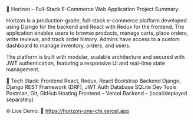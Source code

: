 🛒 Horizon – Full-Stack E-Commerce Web Application
Project Summary:

Horizon is a production-grade, full-stack e-commerce platform developed using Django for the backend and React with Redux for the frontend. The application enables users to browse products, manage carts, place orders, write reviews, and track order history. Admins have access to a custom dashboard to manage inventory, orders, and users.

The platform is built with modular, scalable architecture and secured with JWT authentication, featuring a responsive UI and real-time state management.

🧰 Tech Stack:
Frontend	React, Redux, React Bootstrap
Backend	Django, Django REST Framework (DRF), JWT Auth
Database	SQLite
Dev Tools	Postman, Git, GitHub
Hosting	Frontend – Vercel
Backend – (local/deployed separately)

🌐 Live Demo:
🔗 https://horizon-one-chi.vercel.app
